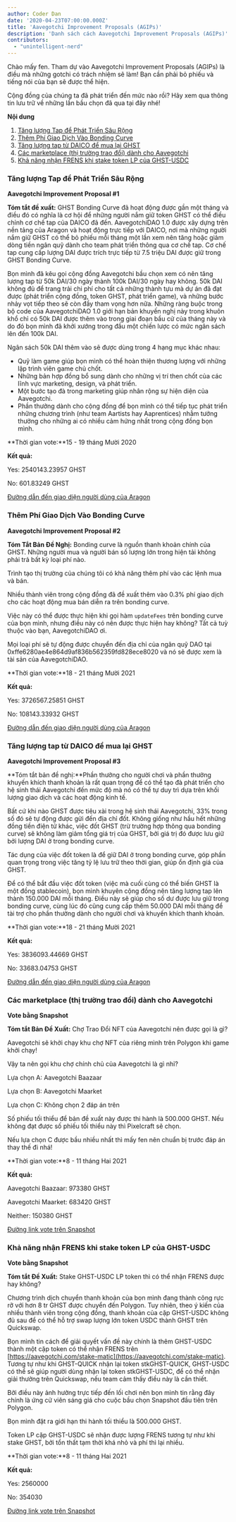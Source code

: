 ```yaml
---
author: Coder Dan
date: '2020-04-23T07:00:00.000Z'
title: 'Aavegotchi Improvement Proposals (AGIPs)'
description: 'Danh sách cách Aavegotchi Improvement Proposals (AGIPs)'
contributors:
  - "unintelligent-nerd"
---
```


Chào mấy fen. Tham dự vào Aavegotchi Improvement Proposals (AGIPs) là điều mà những gotchi có trách nhiệm sẽ làm! Bạn cần phải bỏ phiếu và tiếng nói của bạn sẽ được thể hiện.

Cộng đồng của chúng ta đã phát triển đến mức nào rồi? Hãy xem qua thông tin lưu trữ về những lần bầu chọn đã qua tại đây nhé!

<div class="contentsBox">

**Nội dung**

<ol>
<li><a href=#tap-increase-for-scaling-sprint>Tăng lượng Tap để Phát Triển Sâu Rộng</a></li>
<li><a href=#add-fees-to-bonding-curve>Thêm Phí Giao Dịch Vào Bonding Curve</a></li>
<li><a href=#increase-daico-tap-for-ghst-purchases>Tăng lượng tap từ DAICO để mua lại GHST</a></li>
<li><a href=#name-of-aavegotchi-marketplace>Các marketplace (thị trường trao đổi) dành cho Aavegotchi</a></li>
<li><a href=#eligibility-of-ghst-usdc-lp-tokens-to-earn-frens>Khả năng nhận FRENS khi stake token LP của GHST-USDC</a></li>
</ol>

</div>

### Tăng lượng Tap để Phát Triển Sâu Rộng
**Aavegotchi Improvement Proposal #1**

**Tóm tắt đề xuất:** GHST Bonding Curve đã hoạt động được gần một tháng và điều đó có nghĩa là cơ hội để những người nắm giữ token GHST có thể điều chỉnh cơ chế tap của DAICO đã đến. AavegotchiDAO 1.0 được xây dựng trên nền tảng của Aragon và hoạt động trực tiếp với DAICO, nơi mà những người nắm giữ GHST có thể bỏ phiếu mỗi tháng một lần xem nên tăng hoặc giảm dòng tiền ngân quỹ dành cho team phát triển thông qua cơ chế tap. Cơ chế tap cung cấp lượng DAI được trích trực tiếp từ 7.5 triệu DAI được giữ trong GHST Bonding Curve.

Bọn mình đã kêu gọi cộng đồng Aavegotchi bầu chọn xem có nên tăng lượng tap từ 50k DAI/30 ngày thành 100k DAI/30 ngày hay không. 50k DAI không đủ để trang trải chi phí cho tất cả những thành tựu mà dự án đã đạt được (phát triển cộng đồng, token GHST, phát triển game), và những bước nhảy vọt tiếp theo sẽ còn đầy tham vọng hơn nữa. Những ràng buộc trong bộ code của AavegotchiDAO 1.0 giới hạn bản khuyến nghị này trong khuôn khổ chỉ có 50k DAI được thêm vào trong giai đoạn bầu cử của tháng này và do đó bọn mình đã khởi xướng trong đầu một chiến lược có mức ngân sách lên đến 100k DAI.

Ngân sách 50k DAI thêm vào sẽ được dùng trong 4 hạng mục khác nhau:
* Quỹ làm game giúp bọn mình có thể hoàn thiện thương lượng với những lập trình viên game chủ chốt.
* Những bản hợp đồng bổ sung dành cho những vị trí then chốt của các lĩnh vực marketing, design, và phát triển.
* Một bước tạo đà trong marketing giúp nhân rộng sự hiện diện của Aavegotchi.
* Phần thưởng dành cho cộng đồng để bọn mình có thể tiếp tục phát triển những chương trình (như team Aartists hay Aaprentices) nhằm tưởng thưởng cho những ai có nhiều cảm hứng nhất trong cộng đồng bọn mình.

**Thời gian vote:**15 - 19 tháng Mười 2020

**Kết quả:**

Yes: 2540143.23957 GHST

No: 601.83249 GHST

[Đường dẫn đến giao diện người dùng của Aragon](https://client.aragon.org/#/aavegotchi/0xf63e1edbcb3be8d5fb124f4a228f5412f48e5ae7/vote/0/)

### Thêm Phí Giao Dịch Vào Bonding Curve
**Aavegotchi Improvement Proposal #2**

**Tóm Tắt Bản Đề Nghị:** Bonding curve là nguồn thanh khoản chính của GHST. Những người mua và người bán số lượng lớn trong hiện tải không phải trả bất kỳ loại phí nào.

Trình tạo thị trường của chúng tôi có khả năng thêm phí vào các lệnh mua và bán.

Nhiều thành viên trong cộng đồng đã đề xuất thêm vào 0.3% phí giao dịch cho các hoạt động mua bán diễn ra trên bonding curve.

Việc này có thể được thực hiện khi gọi hàm `updateFees` trên bonding curve của bọn mình, nhưng điều này có nên được thực hiện hay không? Tất cả tuỳ thuộc vào bạn, AavegotchiDAO ơi.

Mọi loại phí sẽ tự động được chuyển đến địa chỉ của ngân quỹ DAO tại 0xffe6280ae4e864d9af836b562359fd828ece8020 và nó sẽ được xem là tài sản của AavegotchiDAO.

**Thời gian vote:**18 - 21 tháng Mười 2021

**Kết quả:**

Yes: 3726567.25851 GHST

No: 108143.33932 GHST

[Đường dẫn đến giao diện người dùng của Aragon](https://client.aragon.org/#/aavegotchi/0xf63e1edbcb3be8d5fb124f4a228f5412f48e5ae7/vote/1/)

### Tăng lượng tap từ DAICO để mua lại GHST
**Aavegotchi Improvement Proposal #3**

**Tóm tắt bản đề nghị:**Phần thưởng cho người chơi và phần thưởng khuyến khích thanh khoản là rất quan trọng để có thể tạo đà phát triển cho hệ sinh thái Aavegotchi đến mức độ mà nó có thể tự duy trì dựa trên khối lượng giao dịch và các hoạt động kinh tế.

Bất cứ khi nào GHST được tiêu xài trong hệ sinh thái Aavegotchi, 33% trong số đó sẽ tự động được gửi đến địa chỉ đốt. Không giống như hầu hết những đồng tiền điện tử khác, việc đốt GHST (trừ trường hợp thông qua bonding curve) sẽ không làm giảm tổng giá trị của GHST, bởi giá trị đó được lưu giữ bởi lượng DAI ở trong bonding curve.

Tác dụng của việc đốt token là để giữ DAI ở trong bonding curve, góp phần quan trọng trong việc tăng tỷ lệ lưu trữ theo thời gian, giúp ổn định giá của GHST.

Để có thể bắt đầu việc đốt token (việc mà cuối cùng có thể biến GHST là một đồng stablecoin), bọn mình khuyên cộng đồng nên tăng lượng tap lên thành 150.000 DAI mỗi tháng. Điều này sẽ giúp cho số dư được lưu giữ trong bonding curve, cùng lúc đó cũng cung cấp thêm 50.000 DAI mỗi tháng để tài trợ cho phần thưởng dành cho người chơi và khuyến khích thanh khoản.

**Thời gian vote:**18 - 21 tháng Mười 2021

**Kết quả:**

Yes: 3836093.44669 GHST

No: 33683.04753 GHST

[Đường dẫn đến giao diện người dùng của Aragon](https://client.aragon.org/#/aavegotchi/0xf63e1edbcb3be8d5fb124f4a228f5412f48e5ae7/vote/2/)

### Các marketplace (thị trường trao đổi) dành cho Aavegotchi
**Vote bằng Snapshot**

**Tóm tắt Bản Đề Xuất:** Chợ Trao Đổi NFT của Aavegotchi nên được gọi là gì?

Aavegotchi sẽ khởi chạy khu chợ NFT của riêng mình trên Polygon khi game khởi chạy!

Vậy ta nên gọi khu chợ chính chủ của Aavegotchi là gì nhỉ?

Lựa chọn A: Aavegotchi Baazaar

Lựa chọn B: Aavegotchi Maarket

Lựa chọn C: Không chọn 2 đáp án trên

Số phiếu tối thiểu để bản đề xuất này được thi hành là 500.000 GHST. Nếu không đạt được số phiếu tối thiểu này thì Pixelcraft sẽ chọn.

Nếu lựa chọn C được bầu nhiều nhất thì mấy fen nên chuẩn bị trước đáp án thay thế đi nhá!

**Thời gian vote:**8 - 11 tháng Hai  2021

**Kết quả:**

Aavegotchi Baazaar: 973380 GHST

Aavegotchi Maarket: 683420 GHST

Neither: 150380 GHST

[Đường link vote trên Snapshot](https://snapshot.page/#/aavegotchi.eth/proposal/QmRiRaQuwLuNr88yxvX61vtKM56NrY3KaMk4bk6w7g47fy)

### Khả năng nhận FRENS khi stake token LP của GHST-USDC

**Vote bằng Snapshot**

**Tóm tắt Đề Xuất:** Stake GHST-USDC LP token thì có thể nhận FRENS được hay không?

Chương trình dịch chuyển thanh khoản của bọn mình đang thành công rực rỡ với hơn 8 tr GHST được chuyển đến Polygon. Tuy nhiên, theo ý kiến của nhiều thành viên trong cộng đồng, thanh khoản của cặp GHST-USDC không đủ sau để có thể hỗ trợ swap lượng lớn token USDC thành GHST trên Quickswap.

Bọn mình tin cách để giải quyết vấn đề này chính là thêm GHST-USDC thành một cặp token có thể nhận FRENS trên [https://aavegotchi.com/stake-matic](https://aavegotchi.com/stake-matic). Tương tự như khi GHST-QUICK nhận lại token stkGHST-QUICK, GHST-USDC có thể sẽ giúp người dùng nhận lại token stkGHST-USDC, để có thể nhận giải thưởng trên Quickswap, nếu team cảm thấy điều này là cần thiết.

Bởi điều này ảnh hưởng trực tiếp đến lối chơi nên bọn mình tin rằng đây chính là ứng cử viên sáng giá cho cuộc bầu chọn Snapshot đầu tiên trên Polygon.

Bọn mình đặt ra giới hạn thi hành tối thiểu là 500.000 GHST.

Token LP cặp GHST-USDC sẽ nhận được lượng FRENS tương tự như khi stake GHST, bởi tổn thất tạm thời khá nhỏ và phí thì lại nhiều.

**Thời gian vote:**8 - 11 tháng Hai  2021

**Kết quả:**

Yes: 2560000

No: 354030

[Đường link vote trên Snapshot](https://snapshot.page/#/aavegotchi.eth/proposal/QmUpXPA5JF4ed9GUy5hNUTA7rT7VQjL7QXUTSxbtLQ1RqA)

